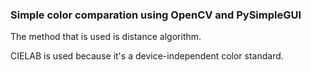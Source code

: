 ### Simple color comparation using OpenCV and PySimpleGUI
The method that is used is distance algorithm.

CIELAB is used because it's a device-independent color standard.
